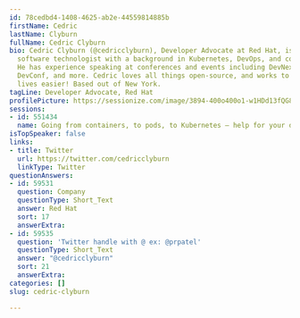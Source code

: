 ```yaml
---
id: 78cedbd4-1408-4625-ab2e-44559814885b
firstName: Cedric
lastName: Clyburn
fullName: Cedric Clyburn
bio: Cedric Clyburn (@cedricclyburn), Developer Advocate at Red Hat, is an enthusiastic
  software technologist with a background in Kubernetes, DevOps, and container tools.
  He has experience speaking at conferences and events including DevNexus, WeAreDevelopers,
  DevConf, and more. Cedric loves all things open-source, and works to make developer's
  lives easier! Based out of New York.
tagLine: Developer Advocate, Red Hat
profilePicture: https://sessionize.com/image/3894-400o400o1-w1HDd13fQG8yvQU2Bg7mXy.jpeg
sessions:
- id: 551434
  name: Going from containers, to pods, to Kubernetes – help for your developer environments!
isTopSpeaker: false
links:
- title: Twitter
  url: https://twitter.com/cedricclyburn
  linkType: Twitter
questionAnswers:
- id: 59531
  question: Company
  questionType: Short_Text
  answer: Red Hat
  sort: 17
  answerExtra: 
- id: 59535
  question: 'Twitter handle with @ ex: @prpatel'
  questionType: Short_Text
  answer: "@cedricclyburn"
  sort: 21
  answerExtra: 
categories: []
slug: cedric-clyburn

---
```

